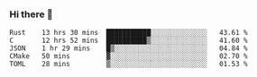 ### Hi there 👋

<!--
**WShiBin/WShiBin** is a ✨ _special_ ✨ repository because its `README.md` (this file) appears on your GitHub profile.

Here are some ideas to get you started:

- 🔭 I’m currently working on ...
- 🌱 I’m currently learning ...
- 👯 I’m looking to collaborate on ...
- 🤔 I’m looking for help with ...
- 💬 Ask me about ...
- 📫 How to reach me: ...
- 😄 Pronouns: ...
- ⚡ Fun fact: ...
-->

<!--START_SECTION:waka-->
```text
Rust    13 hrs 30 mins  ███████████░░░░░░░░░░░░░░   43.61 % 
C       12 hrs 52 mins  ██████████▒░░░░░░░░░░░░░░   41.60 % 
JSON    1 hr 29 mins    █▒░░░░░░░░░░░░░░░░░░░░░░░   04.84 % 
CMake   50 mins         ▓░░░░░░░░░░░░░░░░░░░░░░░░   02.70 % 
TOML    28 mins         ▒░░░░░░░░░░░░░░░░░░░░░░░░   01.53 % 
```
<!--END_SECTION:waka-->
